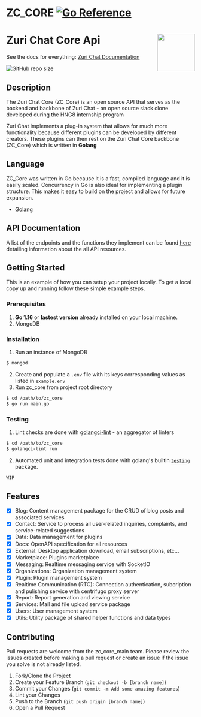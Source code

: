 ZC_CORE [![Go Reference](https://zuri.chat/b73fbbfa9db45fc3c22e.svg)](https://docs.zuri.chat)
===============

# Zuri Chat Core Api <img align='right' src="https://zuri.chat/b73fbbfa9db45fc3c22e.svg" width='100"'>

See the docs for everything: [Zuri Chat Documentation](https://docs.zuri.chat/)

![GitHub repo size](https://img.shields.io/github/repo-size/zurichat/zc_core?style=flat-square)

## Description

The Zuri Chat Core (ZC_Core) is an open source API that serves as the backend and backbone of Zuri Chat - an open source slack clone developed during the HNG8 internship program 

Zuri Chat implements a plug-in system that allows for much more functionality because different plugins can be developed by different creators. These plugins can then rest on the Zuri Chat Core backbone (ZC_Core) which is written in **Golang**

## Language

ZC_Core was written in Go because it is a fast, compiled language and it is easily scaled. Concurrency in Go is also ideal for implementing a plugin structure. This makes it easy to build on the project and allows for future expansion.
* [Golang](https://golang.org)

## API Documentation

A list of the endpoints and the functions they implement can be found [here](https://docs.zuri.chat/) detailing information about the all API resources.

## Getting Started

This is an example of how you can setup your project locally.
To get a local copy up and running follow these simple example steps.

### Prerequisites

1. **Go 1.16** or  **lastest version** already installed on your local machine.
2. MongoDB

### Installation
1. Run an instance of MongoDB
```bash
$ mongod
```


2. Create and populate a `.env` file with its keys corresponding values as listed in `example.env`
3. Run zc_core from project root directory
```bash
$ cd /path/to/zc_core
$ go run main.go
```
### Testing
1. Lint checks are done with [golangci-lint](https://golangci-lint.run/) - an aggregator of linters
```bash
$ cd /path/to/zc_core
$ golangci-lint run
```
2. Automated unit and integration tests done with golang's builtin [`testing`](https://pkg.go.dev/testing) package. 
```bash
WIP
```

## Features
- [x] Blog: Content management package for the CRUD of blog posts and associated services
- [x] Contact: Service to process all user-related inquiries, complaints, and service-related suggestions
- [x] Data: Data management for plugins
- [x] Docs: OpenAPI specification for all resources
- [x] External: Desktop application download, email subscriptions, etc...
- [x] Marketplace: Plugins marketplace
- [x] Messaging: Realtime messaging service with SocketIO
- [x] Organizations: Organization management system
- [x] Plugin: Plugin management system
- [x] Realtime Communication (RTC): Connection authentication, subcription and pulishing service with centrifugo proxy server
- [x] Report: Report generation and viewing service
- [x] Services: Mail and file upload service package
- [x] Users: User management system
- [x] Utils: Utility package of shared helper functions and data types

## Contributing

Pull requests are welcome from the zc_core_main team. Please review the issues created before making a pull request or create an issue if the issue you solve is not already listed.

1. Fork/Clone the Project
2. Create your Feature Branch (`git checkout -b [branch name]`)
3. Commit your Changes (`git commit -m Add some amazing features`)
4. Lint your Changes
4. Push to the Branch (`git push origin [branch name]`)
5. Open a Pull Request
